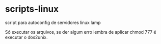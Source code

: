 # scripts-linux
script para autoconfig de servidores linux lamp

Só executar os arquivos, se der algum erro lembra de aplicar chmod 777 é executar o dos2unix. 
